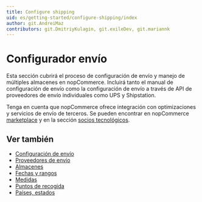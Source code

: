 ```yaml
---
title: Configure shipping
uid: es/getting-started/configure-shipping/index
author: git.AndreiMaz
contributors: git.DmitriyKulagin, git.exileDev, git.mariannk
---
```


# Configurador envío

Esta sección cubrirá el proceso de configuración de envío y manejo de múltiples almacenes en nopCommerce. Incluirá tanto el manual de configuración de envío como la configuración de envío a través de API de proveedores de envío individuales como UPS y Shipstation.

Tenga en cuenta que nopCommerce ofrece integración con optimizaciones y servicios de envío de terceros. Se pueden encontrar en nopCommerce [marketplace](http://www.nopcommerce.com/marketplace) y en la sección [socios tecnológicos](http://www.nopcommerce.com/technology-partners).

## Ver también

* [Configuración de envío](xref:es/Getting-started/configure-shipping/shipping-settings)
* [Proveedores de envío](xref:es/Getting-started/configure-shipping/shipping-Suppliers/index)
* [Almacenes](xref:es/Getting-started/configure-shipping/advanced-configuration/warehouse)
* [Fechas y rangos](xref:es/Getting-started/configure-shipping/advanced-configuration/Fechas-y-Rangos)
* [Medidas](xref:es/Getting-started/configure-shipping/advanced-configuration/Measures)
* [Puntos de recogida](xref:es/Getting-started/configure-shipping/advanced-configuration/pickup-points)
* [Países, estados](xref:es/Getting-started/configure-shipping/advanced-configuration/countries-states)
